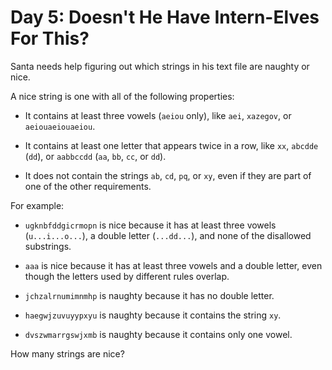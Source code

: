 # Day 5: Doesn't He Have Intern-Elves For This?

Santa needs help figuring out which strings in his text file are naughty or
nice.

A nice string is one with all of the following properties:

- It contains at least three vowels (`aeiou` only), like `aei`, `xazegov`, or
  `aeiouaeiouaeiou`.

- It contains at least one letter that appears twice in a row, like `xx`,
  `abcdde` (`dd`), or `aabbccdd` (`aa`, `bb`, `cc`, or `dd`).

- It does not contain the strings `ab`, `cd`, `pq`, or `xy`, even if they are
  part of one of the other requirements.

For example:

- `ugknbfddgicrmopn` is nice because it has at least three vowels
  (`u...i...o...`), a double letter (`...dd...`), and none of the disallowed
  substrings.

- `aaa` is nice because it has at least three vowels and a double letter, even
  though the letters used by different rules overlap.

- `jchzalrnumimnmhp` is naughty because it has no double letter.

- `haegwjzuvuyypxyu` is naughty because it contains the string `xy`.

- `dvszwmarrgswjxmb` is naughty because it contains only one vowel.

How many strings are nice?
